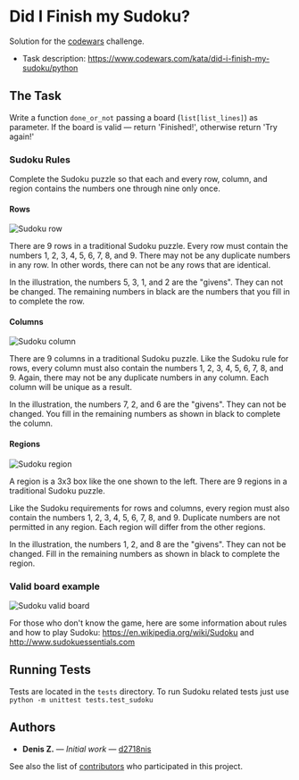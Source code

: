 Did I Finish my Sudoku?
==========
Solution for the [codewars](https://www.codewars.com) challenge.
* Task description: https://www.codewars.com/kata/did-i-finish-my-sudoku/python


The Task
----------
Write a function `done_or_not` passing a board (`list[list_lines]`) as parameter. If the board is valid — return 'Finished!', otherwise return 'Try again!'

### Sudoku Rules

Complete the Sudoku puzzle so that each and every row, column, and region contains the numbers one through nine only once.

#### Rows

![Sudoku row](http://www.sudokuessentials.com/images/Row.gif "Sudoku row")

There are 9 rows in a traditional Sudoku puzzle. Every row must contain the numbers 1, 2, 3, 4, 5, 6, 7, 8, and 9. There may not be any duplicate numbers in any row. In other words, there can not be any rows that are identical.

In the illustration, the numbers 5, 3, 1, and 2 are the "givens". They can not be changed. The remaining numbers in black are the numbers that you fill in to complete the row.

#### Columns

![Sudoku column](http://www.sudokuessentials.com/images/Column.gif "Sudoku column")

There are 9 columns in a traditional Sudoku puzzle. Like the Sudoku rule for rows, every column must also contain the numbers 1, 2, 3, 4, 5, 6, 7, 8, and 9. Again, there may not be any duplicate numbers in any column. Each column will be unique as a result.

In the illustration, the numbers 7, 2, and 6 are the "givens". They can not be changed. You fill in the remaining numbers as shown in black to complete the column.

#### Regions

![Sudoku region](http://www.sudokuessentials.com/images/Region.gif "Sudoku region")

A region is a 3x3 box like the one shown to the left. There are 9 regions in a traditional Sudoku puzzle.

Like the Sudoku requirements for rows and columns, every region must also contain the numbers 1, 2, 3, 4, 5, 6, 7, 8, and 9. Duplicate numbers are not permitted in any region. Each region will differ from the other regions.

In the illustration, the numbers 1, 2, and 8 are the "givens". They can not be changed. Fill in the remaining numbers as shown in black to complete the region.

### Valid board example

![Sudoku valid board](http://upload.wikimedia.org/wikipedia/commons/thumb/3/31/Sudoku-by-L2G-20050714_solution.svg/364px-Sudoku-by-L2G-20050714_solution.svg.png "Sudoku valid board")

For those who don't know the game, here are some information about rules and how to play Sudoku: https://en.wikipedia.org/wiki/Sudoku and http://www.sudokuessentials.com


Running Tests
----------
Tests are located in the `tests` directory. To run Sudoku related tests just use `python -m unittest tests.test_sudoku`


Authors
----------
* **Denis Z.** &#8212; *Initial work* &#8212; [d2718nis](https://github.com/d2718nis)

See also the list of [contributors](https://github.com/d2718nis/codewars-did-i-finish-my-sudoku/contributors)
who participated in this project.
